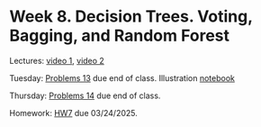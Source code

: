 # Week 8. Decision Trees. Voting, Bagging, and Random Forest

Lectures: [video 1](https://youtu.be/9cgoHboezYU), [video 2](https://youtu.be/tIGn2voktkI)

Tuesday: [Problems 13](./problems_13.pdf) due end of class. Illustration [notebook](./ML14.ipynb)

Thursday: [Problems 14](./problems_14.pdf) due end of class. 

Homework: [HW7](./HW7.ipynb) due 03/24/2025.

